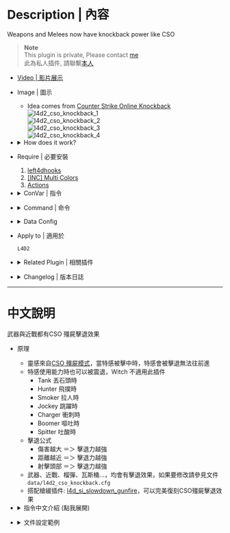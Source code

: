 # Description | 內容
Weapons and Melees now have knockback power like CSO

> __Note__ <br/>
This plugin is private, Please contact [me](https://github.com/fbef0102/Game-Private_Plugin#私人插件列表-private-plugins-list)<br/>
此為私人插件, 請聯繫[本人](https://github.com/fbef0102/Game-Private_Plugin#私人插件列表-private-plugins-list)

* [Video | 影片展示](https://youtu.be/gtJMe7gCnEk)

* Image | 圖示
	* Idea comes from [Counter Strike Online Knockback](https://zombieescape.fandom.com/wiki/Knockback)
	<br/>![l4d2_cso_knockback_1](image/l4d2_cso_knockback_1.gif)
	<br/>![l4d2_cso_knockback_2](image/l4d2_cso_knockback_2.gif)
	<br/>![l4d2_cso_knockback_3](image/l4d2_cso_knockback_3.gif)
	<br/>![l4d2_cso_knockback_4](image/l4d2_cso_knockback_4.gif)

* <details><summary>How does it work?</summary>

	* When special infected get shot, they are being pushed back and can't move forward
	* Allow Knockback while special infected using their ability, Witch does not apply
		* Tank throwing
		* Hunter pouncing
		* Smoker pulling and dragging
		* Jockey leaping
		* Charger charging
		* Boomer vomiting
		* Spitter spitting
	* KnockBack Power
		* More Damage ＝＞ More KnockBack
		* Closer Distance ＝＞ More KnockBack
		* HeadShot ＝＞ More KnockBack
	* Weapons, Melees, grenades now have knockback power
	* Use data ```data/l4d2_cso_knockback.cfg``` to control knockback power
</details>

* Require | 必要安裝
	1. [left4dhooks](https://forums.alliedmods.net/showthread.php?t=321696)
	2. [[INC] Multi Colors](https://github.com/fbef0102/L4D1_2-Plugins/releases/tag/Multi-Colors)
	3. [Actions](https://forums.alliedmods.net/showthread.php?t=336374)

* <details><summary>ConVar | 指令</summary>

	* cfg\sourcemod\l4d2_cso_knockback.cfg
		```php
		// 0=Plugin off, 1=Plugin on.
		l4d2_cso_knockback_enable "1"
		```
</details>

* <details><summary>Command | 命令</summary>

	None
</details>

* <details><summary>Data Config</summary>

	* ```data/l4d2_cso_knockback.cfg```
		```php
		"zombies"
		{
			"smoker"
			{
				"enable"        "1"     // 1=Enable knockback
				"knockback"     "3.0"   // Knockback multiplier
				"air"           "0.6"   // Apply multiplier if on air

				// 1 = Allow Knockback while smoker pulling and dragging survivor
				// 1 = this also allow smoker to move while using ability
				"ability"       "1"

				"block_shove"   "0" // 1 = Block shoved by survivor
			}

			...
		}

		"weapons"
		{
			"default" // Global weapon Settings
			{
				"enable"        "1"         // 1=Enable knockback 
				"damage_multi"  "1"         // 1=Apply damage knockback multiplier 
				"knockback"     "1.0"       // Weapon Knockback Power
				"velocity_z"    "0.0"       // Set higer valve => infected boost fly by Weapons (0=Off, at least 251 required to push player off the ground.)
			}

			...
		}

		"melees"
		{
			"default" // Global melee Settings
			{
				"enable"        "1"         // 1=Enable knockback
				"damage_multi"  "0"         // 0=Disable damage knockback multiplier
				"knockback"     "300.0"     // Melee Knockback Value 
				"velocity_z"    "280.0"     // Set higer valve => infected boost fly by melee (0=Off, at least 251 required to push player off the ground.)
			}

			...
		}
		```
</details>

* Apply to | 適用於
	```
	L4D2
	```

* <details><summary>Related Plugin | 相關插件</summary>

	1. [l4d_cso_zombie_Regeneration](https://github.com/fbef0102/L4D1_2-Plugins/tree/master/l4d_cso_zombie_Regeneration): The zombies have grown stronger, now they are able to heal their injuries by standing still without receiving any damage.
		* 殭屍變得更強大，他們只要站著不動便可以自癒傷勢　(仿CSO惡靈降世 殭屍技能)

	2. [weapon_csgo_reload](https://github.com/fbef0102/L4D2-Plugins/tree/master/l4d2_weapon_csgo_reload): Weapon Quickswitch Reloading in L4D1+2
		* 將武器改成現代遊戲的裝子彈機制 (仿CS:GO切槍裝彈設定)

	3. [l4d2_supply_woodbox](https://github.com/fbef0102/L4D2-Plugins/tree/master/l4d2_supply_woodbox): Supply boxes are dropped randomly in the map every certain seconds to provide support for the fight against the zombies.
		* 地圖上隨機出現補給箱，提供人類強力支援 (仿CSO惡靈降世 補給箱)

	4. [l4d_si_slowdown_gunfire](/Plugin_插件/Special_Infected_特感/l4d_si_slowdown_gunfire): Manages the gunfire slowdown for infected team (Also apply to AI)
		* 依據槍械種類修改特感的槍緩速度 (AI特感也適用)
</details>

* <details><summary>Changelog | 版本日誌</summary>

	* v1.0 (2024-3-4)
		* Initial Release
</details>

- - - -
# 中文說明
武器與近戰都有CSO 殭屍擊退效果

* 原理
	* 靈感來自[CSO 殭屍模式](https://zombieescape.fandom.com/wiki/Knockback)，當特感被擊中時，特感會被擊退無法往前進
	* 特感使用能力時也可以被震退，Witch 不適用此插件
		* Tank 丟石頭時
		* Hunter 飛撲時
		* Smoker 拉人時
		* Jockey 跳躍時
		* Charger 衝刺時
		* Boomer 嘔吐時
		* Spitter 吐酸時
	* 擊退公式
		* 傷害越大 ＝＞ 擊退力越強
		* 距離越近 ＝＞ 擊退力越強
		* 射擊頭部 ＝＞ 擊退力越強
	* 武器、近戰、榴彈、瓦斯桶...，均會有擊退效果，如果要修改請參見文件```data/l4d2_cso_knockback.cfg```
	* 搭配槍緩插件: [l4d_si_slowdown_gunfire](/Plugin_插件/Special_Infected_特感/l4d_si_slowdown_gunfire)，可以完美復刻CSO殭屍擊退效果

* <details><summary>指令中文介紹 (點我展開)</summary>

	* cfg\sourcemod\l4d2_cso_knockback.cfg
		```php
		// 0=關閉插件, 1=啟動插件
		l4d2_cso_knockback_enable "1"
		```
</details>

* <details><summary>文件設定範例</summary>

	* ```data/l4d2_cso_knockback.cfg```
		```php
		"zombies"
		{
			"xxxxx" //特感種類
			{
				"enable"        "1"         // 1=特感可以被擊退
				"knockback"     "1.0"       // 特感的擊退力係數
				"air"           "0.6"       // 特感在空中時，擊退力 X 此數值
				"ability"       "0"         // 1=特感使用能力時依然會被擊退
				"block_shove"   "0"         // 1=特感不會被人類右鍵推開 (高爆子彈依然會)
			}

			...
		}

		"weapons"
		{
			"default" // 全槍械武器 預設設置
			{
				"enable"        "1"         // 1=開啟槍械擊退效果
				"damage_multi"  "1"         // 1=造成的血量越多 => 擊退力越大
				"knockback"     "1.0"       // 武器的擊退係數 (當"damage_multi"為0時，"knockback"為擊退數值)
				"velocity_z"    "0.0"       // 設置的數值愈大 => 特感被槍械打中會飛離地面 (0=關閉, 需要251數值以上才會飛起來)
			}

			...
		}

		"melees"
		{
			"default" // 全近戰武器 預設設置
			{
				"enable"        "1"         // 1=開啟擊退效果
				"damage_multi"  "0"         // 1=造成的血量越多 => 擊退力越大 (0=關閉)
				"knockback"     "300.0"     // 近戰武器的擊退係數 (當"damage_multi"為0時，"knockback"為擊退數值)
				"velocity_z"    "280.0"     // 設置的數值愈大 => 特感被槍械打中會飛離地面 (0=關閉, 需要251數值以上才會飛起來)
			}

			...
		}
		```
</details>